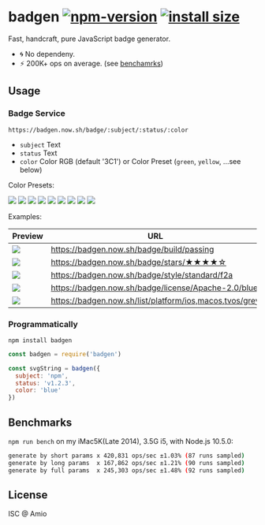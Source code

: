 # badgen [![npm-version][npm-badge]][npm-link] [![install size][pp-badge]][pp-link]

Fast, handcraft, pure JavaScript badge generator.

- 🌀 No dependeny.
- ⚡️ 200K+ ops on average. (see [benchamrks](#Benchmarks))

## Usage

### Badge Service

`https://badgen.now.sh/badge/:subject/:status/:color`

- `subject` Text
- `status` Text
- `color` Color RGB (default '3C1') or Color Preset (`green`, `yellow`, ...see below)

Color Presets:

![](https://badgen.now.sh/badge/color/green/green)
![](https://badgen.now.sh/badge/color/yellow/yellow)
![](https://badgen.now.sh/badge/color/orange/orange)
![](https://badgen.now.sh/badge/color/red/red)
![](https://badgen.now.sh/badge/color/pink/pink)
![](https://badgen.now.sh/badge/color/purple/purple)
![](https://badgen.now.sh/badge/color/blue/blue)
![](https://badgen.now.sh/badge/color/grey/grey)
![](https://badgen.now.sh/badge/color/black/black)

Examples:

| Preview | URL |
| --- | --- |
|![](https://badgen.now.sh/badge/build/passing) | https://badgen.now.sh/badge/build/passing |
|![](https://badgen.now.sh/badge/stars/★★★★☆) | https://badgen.now.sh/badge/stars/★★★★☆ |
|![](https://badgen.now.sh/badge/style/standard/f2a) | https://badgen.now.sh/badge/style/standard/f2a |
|![](https://badgen.now.sh/badge/license/Apache-2.0/blue) | https://badgen.now.sh/badge/license/Apache-2.0/blue |
|![](https://badgen.now.sh/list/platform/ios,macos,tvos/grey) | https://badgen.now.sh/list/platform/ios,macos,tvos/grey |


### Programmatically

`npm install badgen`

```javascript
const badgen = require('badgen')

const svgString = badgen({
  subject: 'npm',
  status: 'v1.2.3',
  color: 'blue'
})
```

## Benchmarks

`npm run bench` on my iMac5K(Late 2014), 3.5G i5, with Node.js 10.5.0:

```bash
generate by short params x 420,831 ops/sec ±1.03% (87 runs sampled)
generate by long params  x 167,862 ops/sec ±1.21% (90 runs sampled)
generate by full params  x 245,303 ops/sec ±1.48% (92 runs sampled)
```

## License

ISC @ Amio

[npm-badge]: https://img.shields.io/npm/v/badgen.svg
[npm-link]: https://www.npmjs.com/package/badgen
[pp-badge]: https://packagephobia.now.sh/badge?p=badgen
[pp-link]: https://packagephobia.now.sh/result?p=badgen
